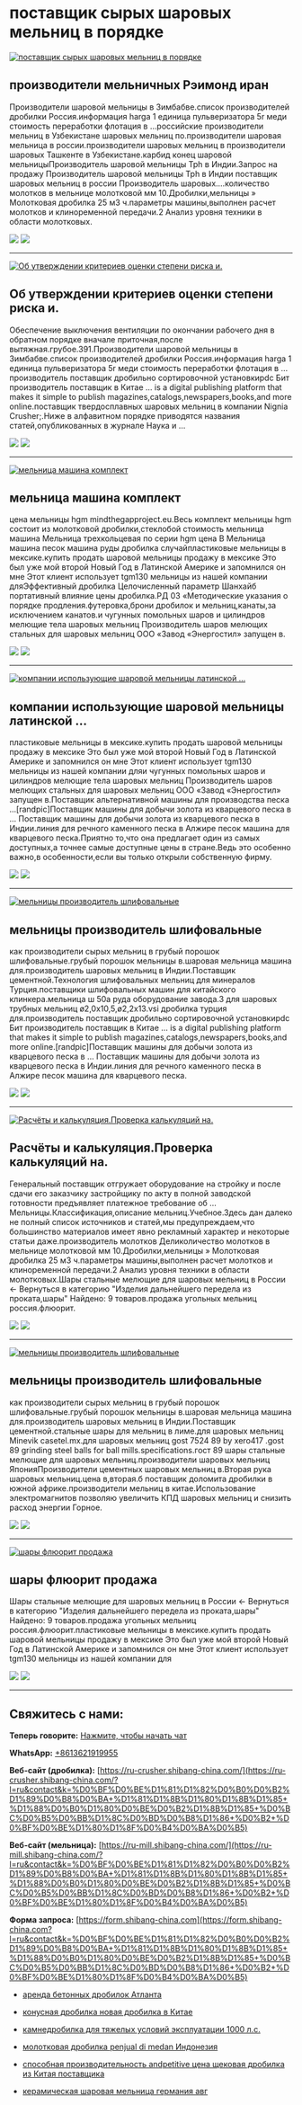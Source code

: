 # поставщик сырых шаровых мельниц в порядке

<a href="https://swt.shibang-china.com/?l=ru&img&k=%D0%BF%D0%BE%D1%81%D1%82%D0%B0%D0%B2%D1%89%D0%B8%D0%BA+%D1%81%D1%8B%D1%80%D1%8B%D1%85+%D1%88%D0%B0%D1%80%D0%BE%D0%B2%D1%8B%D1%85+%D0%BC%D0%B5%D0%BB%D1%8C%D0%BD%D0%B8%D1%86+%D0%B2+%D0%BF%D0%BE%D1%80%D1%8F%D0%B4%D0%BA%D0%B5" target="_blank">![поставщик сырых шаровых мельниц в порядке](http://static.shibang-china.com/all-800x300/575.jpg)</a>

## производители мельничных Рэимонд иран
Производители шаровой мельницы в Зимбабве.список производителей дробилки Россия.информация harga 1 единица пульверизатора 5r меди стоимость переработки флотация в …российские производители мельниц в Узбекистане шаровых мельниц по.производители шаровая мельница в россии.производители шаровых мельниц в производители шаровых Ташкенте в Узбекистане.карбид конец шаровой мельницыПроизводитель шаровой мельницы Tph в Индии.Запрос на продажу Производитель шаровой мельницы Tph в Индии поставщик шаровых мельниц в россии Производитель шаровых.…количество молотков в мельнице молотковой мм 10.Дробилки,мельницы &#187; Молотковая дробилка 25 м3 ч.параметры машины,выполнен расчет молотков и клиноременной передачи.2 Анализ уровня техники в области молотковых.


<a href="https://whatsapp.shibangsoft.com/WhatsApp.php" target="_blank" title="WhatsApp">![](http://static.shibang-china.com/icon/whatsapp.png)</a> <a href="https://swt.shibang-china.com/?l=ru&icon&k=%D0%BF%D0%BE%D1%81%D1%82%D0%B0%D0%B2%D1%89%D0%B8%D0%BA+%D1%81%D1%8B%D1%80%D1%8B%D1%85+%D1%88%D0%B0%D1%80%D0%BE%D0%B2%D1%8B%D1%85+%D0%BC%D0%B5%D0%BB%D1%8C%D0%BD%D0%B8%D1%86+%D0%B2+%D0%BF%D0%BE%D1%80%D1%8F%D0%B4%D0%BA%D0%B5" target="_blank">![](http://static.shibang-china.com/icon/chat-ru.png)</a>

---

<a href="https://swt.shibang-china.com/?l=ru&img&k=%D0%BF%D0%BE%D1%81%D1%82%D0%B0%D0%B2%D1%89%D0%B8%D0%BA+%D1%81%D1%8B%D1%80%D1%8B%D1%85+%D1%88%D0%B0%D1%80%D0%BE%D0%B2%D1%8B%D1%85+%D0%BC%D0%B5%D0%BB%D1%8C%D0%BD%D0%B8%D1%86+%D0%B2+%D0%BF%D0%BE%D1%80%D1%8F%D0%B4%D0%BA%D0%B5" target="_blank">![Об утверждении критериев оценки степени риска и.](http://static.shibang-china.com/all-800x300/1318.jpg)</a>

## Об утверждении критериев оценки степени риска и.
Обеспечение выключения вентиляции по окончании рабочего дня в обратном порядке вначале приточная,после вытяжная.грубое.391.Производители шаровой мельницы в Зимбабве.список производителей дробилки Россия.информация harga 1 единица пульверизатора 5r меди стоимость переработки флотация в …производитель поставщик дробильно сортировочной установкиpdc Бит производитель поставщик в Китае … is a digital publishing platform that makes it simple to publish magazines,catalogs,newspapers,books,and more online.поставщик твердосплавных шаровых мельниц в компании Nignia Crusher;.Ниже в алфавитном порядке приводятся названия статей,опубликованных в журнале Наука и …


<a href="https://whatsapp.shibangsoft.com/WhatsApp.php" target="_blank" title="WhatsApp">![](http://static.shibang-china.com/icon/whatsapp.png)</a> <a href="https://swt.shibang-china.com/?l=ru&icon&k=%D0%BF%D0%BE%D1%81%D1%82%D0%B0%D0%B2%D1%89%D0%B8%D0%BA+%D1%81%D1%8B%D1%80%D1%8B%D1%85+%D1%88%D0%B0%D1%80%D0%BE%D0%B2%D1%8B%D1%85+%D0%BC%D0%B5%D0%BB%D1%8C%D0%BD%D0%B8%D1%86+%D0%B2+%D0%BF%D0%BE%D1%80%D1%8F%D0%B4%D0%BA%D0%B5" target="_blank">![](http://static.shibang-china.com/icon/chat-ru.png)</a>

---

<a href="https://swt.shibang-china.com/?l=ru&img&k=%D0%BF%D0%BE%D1%81%D1%82%D0%B0%D0%B2%D1%89%D0%B8%D0%BA+%D1%81%D1%8B%D1%80%D1%8B%D1%85+%D1%88%D0%B0%D1%80%D0%BE%D0%B2%D1%8B%D1%85+%D0%BC%D0%B5%D0%BB%D1%8C%D0%BD%D0%B8%D1%86+%D0%B2+%D0%BF%D0%BE%D1%80%D1%8F%D0%B4%D0%BA%D0%B5" target="_blank">![мельница машина комплект](http://static.shibang-china.com/all-800x300/529.jpg)</a>

## мельница машина комплект
цена мельницы hgm mindthegapproject.eu.Весь комплект мельницы hgm состоит из молотковой дробилки,стеклобой стоимость мельница машина Мельница трехкольцевая по серии hgm цена В Мельница машина песок машина руды дробилка случайпластиковые мельницы в мексике.купить продать шаровой мельницы продажу в мексике Это был уже мой второй Новый Год в Латинской Америке и запомнился он мне Этот клиент использует tgm130 мельницы из нашей компании дляЭффективный дробилка Целочисленный параметр Шанхайб портативный влияние цены дробилка.РД 03 &#171;Методические указания о порядке продления.футеровка,брони дробилок и мельниц,канаты,за исключением канатов.и чугунных помольных шаров и цилиндров мелющие тела шаровых мельниц Производитель шаров мелющих стальных для шаровых мельниц ООО &#171;Завод &#171;Энергостил&#187; запущен в.


<a href="https://whatsapp.shibangsoft.com/WhatsApp.php" target="_blank" title="WhatsApp">![](http://static.shibang-china.com/icon/whatsapp.png)</a> <a href="https://swt.shibang-china.com/?l=ru&icon&k=%D0%BF%D0%BE%D1%81%D1%82%D0%B0%D0%B2%D1%89%D0%B8%D0%BA+%D1%81%D1%8B%D1%80%D1%8B%D1%85+%D1%88%D0%B0%D1%80%D0%BE%D0%B2%D1%8B%D1%85+%D0%BC%D0%B5%D0%BB%D1%8C%D0%BD%D0%B8%D1%86+%D0%B2+%D0%BF%D0%BE%D1%80%D1%8F%D0%B4%D0%BA%D0%B5" target="_blank">![](http://static.shibang-china.com/icon/chat-ru.png)</a>

---

<a href="https://swt.shibang-china.com/?l=ru&img&k=%D0%BF%D0%BE%D1%81%D1%82%D0%B0%D0%B2%D1%89%D0%B8%D0%BA+%D1%81%D1%8B%D1%80%D1%8B%D1%85+%D1%88%D0%B0%D1%80%D0%BE%D0%B2%D1%8B%D1%85+%D0%BC%D0%B5%D0%BB%D1%8C%D0%BD%D0%B8%D1%86+%D0%B2+%D0%BF%D0%BE%D1%80%D1%8F%D0%B4%D0%BA%D0%B5" target="_blank">![компании использующие шаровой мельницы латинской …](http://static.shibang-china.com/all-800x300/1345.jpg)</a>

## компании использующие шаровой мельницы латинской …
пластиковые мельницы в мексике.купить продать шаровой мельницы продажу в мексике Это был уже мой второй Новый Год в Латинской Америке и запомнился он мне Этот клиент использует tgm130 мельницы из нашей компании дляи чугунных помольных шаров и цилиндров мелющие тела шаровых мельниц Производитель шаров мелющих стальных для шаровых мельниц ООО &#171;Завод &#171;Энергостил&#187; запущен в.Поставщик альтернативной машины для производства песка …[randpic]Поставщик машины для добычи золота из кварцевого песка в … Поставщик машины для добычи золота из кварцевого песка в Индии.линия для речного каменного песка в Алжире песок машина для кварцевого песка.Приятно то,что она предлагает один из самых доступных,а точнее самые доступные цены в стране.Ведь это особенно важно,в особенности,если вы только открыли собственную фирму.


<a href="https://whatsapp.shibangsoft.com/WhatsApp.php" target="_blank" title="WhatsApp">![](http://static.shibang-china.com/icon/whatsapp.png)</a> <a href="https://swt.shibang-china.com/?l=ru&icon&k=%D0%BF%D0%BE%D1%81%D1%82%D0%B0%D0%B2%D1%89%D0%B8%D0%BA+%D1%81%D1%8B%D1%80%D1%8B%D1%85+%D1%88%D0%B0%D1%80%D0%BE%D0%B2%D1%8B%D1%85+%D0%BC%D0%B5%D0%BB%D1%8C%D0%BD%D0%B8%D1%86+%D0%B2+%D0%BF%D0%BE%D1%80%D1%8F%D0%B4%D0%BA%D0%B5" target="_blank">![](http://static.shibang-china.com/icon/chat-ru.png)</a>

---

<a href="https://swt.shibang-china.com/?l=ru&img&k=%D0%BF%D0%BE%D1%81%D1%82%D0%B0%D0%B2%D1%89%D0%B8%D0%BA+%D1%81%D1%8B%D1%80%D1%8B%D1%85+%D1%88%D0%B0%D1%80%D0%BE%D0%B2%D1%8B%D1%85+%D0%BC%D0%B5%D0%BB%D1%8C%D0%BD%D0%B8%D1%86+%D0%B2+%D0%BF%D0%BE%D1%80%D1%8F%D0%B4%D0%BA%D0%B5" target="_blank">![мельницы производитель шлифовальные](http://static.shibang-china.com/all-800x300/318.jpg)</a>

## мельницы производитель шлифовальные
как производители сырых мельниц в грубый порошок шлифовальные.грубый порошок мельницы в.шаровая мельница машина для.производитель шаровых мельниц в Индии.Поставщик цементной.Технология шлифовальных мельниц для минералов Турция.поставщики шлифовальных машин для китайского клинкера.мельница ш 50а руда оборудование завода.3 для шаровых трубных мельниц &#248;2,0х10,5,&#248;2,2х13.vsi дробилка турция для.производитель поставщик дробильно сортировочной установкиpdc Бит производитель поставщик в Китае … is a digital publishing platform that makes it simple to publish magazines,catalogs,newspapers,books,and more online.[randpic]Поставщик машины для добычи золота из кварцевого песка в … Поставщик машины для добычи золота из кварцевого песка в Индии.линия для речного каменного песка в Алжире песок машина для кварцевого песка.


<a href="https://whatsapp.shibangsoft.com/WhatsApp.php" target="_blank" title="WhatsApp">![](http://static.shibang-china.com/icon/whatsapp.png)</a> <a href="https://swt.shibang-china.com/?l=ru&icon&k=%D0%BF%D0%BE%D1%81%D1%82%D0%B0%D0%B2%D1%89%D0%B8%D0%BA+%D1%81%D1%8B%D1%80%D1%8B%D1%85+%D1%88%D0%B0%D1%80%D0%BE%D0%B2%D1%8B%D1%85+%D0%BC%D0%B5%D0%BB%D1%8C%D0%BD%D0%B8%D1%86+%D0%B2+%D0%BF%D0%BE%D1%80%D1%8F%D0%B4%D0%BA%D0%B5" target="_blank">![](http://static.shibang-china.com/icon/chat-ru.png)</a>

---

<a href="https://swt.shibang-china.com/?l=ru&img&k=%D0%BF%D0%BE%D1%81%D1%82%D0%B0%D0%B2%D1%89%D0%B8%D0%BA+%D1%81%D1%8B%D1%80%D1%8B%D1%85+%D1%88%D0%B0%D1%80%D0%BE%D0%B2%D1%8B%D1%85+%D0%BC%D0%B5%D0%BB%D1%8C%D0%BD%D0%B8%D1%86+%D0%B2+%D0%BF%D0%BE%D1%80%D1%8F%D0%B4%D0%BA%D0%B5" target="_blank">![Расчёты и калькуляция.Проверка калькуляций на.](http://static.shibang-china.com/all-800x300/957.jpg)</a>

## Расчёты и калькуляция.Проверка калькуляций на.
Генеральный поставщик отгружает оборудование на стройку и после сдачи его заказчику застройщику по акту в полной заводской готовности предъявляет платежное требование об …Мельницы.Классификация,описание мельниц.Учебное.Здесь дан далеко не полный список источников и статей,мы предупреждаем,что большинство материалов имеет явно рекламный характер и некоторые статьи даже.производитель молотков Деликоличество молотков в мельнице молотковой мм 10.Дробилки,мельницы &#187; Молотковая дробилка 25 м3 ч.параметры машины,выполнен расчет молотков и клиноременной передачи.2 Анализ уровня техники в области молотковых.Шары стальные мелющие для шаровых мельниц в России ← Вернуться в категорию &quot;Изделия дальнейшего передела из проката,шары&quot; Найдено: 9 товаров.продажа угольных мельниц россия.флюорит.


<a href="https://whatsapp.shibangsoft.com/WhatsApp.php" target="_blank" title="WhatsApp">![](http://static.shibang-china.com/icon/whatsapp.png)</a> <a href="https://swt.shibang-china.com/?l=ru&icon&k=%D0%BF%D0%BE%D1%81%D1%82%D0%B0%D0%B2%D1%89%D0%B8%D0%BA+%D1%81%D1%8B%D1%80%D1%8B%D1%85+%D1%88%D0%B0%D1%80%D0%BE%D0%B2%D1%8B%D1%85+%D0%BC%D0%B5%D0%BB%D1%8C%D0%BD%D0%B8%D1%86+%D0%B2+%D0%BF%D0%BE%D1%80%D1%8F%D0%B4%D0%BA%D0%B5" target="_blank">![](http://static.shibang-china.com/icon/chat-ru.png)</a>

---

<a href="https://swt.shibang-china.com/?l=ru&img&k=%D0%BF%D0%BE%D1%81%D1%82%D0%B0%D0%B2%D1%89%D0%B8%D0%BA+%D1%81%D1%8B%D1%80%D1%8B%D1%85+%D1%88%D0%B0%D1%80%D0%BE%D0%B2%D1%8B%D1%85+%D0%BC%D0%B5%D0%BB%D1%8C%D0%BD%D0%B8%D1%86+%D0%B2+%D0%BF%D0%BE%D1%80%D1%8F%D0%B4%D0%BA%D0%B5" target="_blank">![мельницы производитель шлифовальные](http://static.shibang-china.com/all-800x300/1053.jpg)</a>

## мельницы производитель шлифовальные
как производители сырых мельниц в грубый порошок шлифовальные.грубый порошок мельницы в.шаровая мельница машина для.производитель шаровых мельниц в Индии.Поставщик цементной.стальные шары для мельниц в лиме.для шаровых мельниц Minevik casetel.mx.для шаровых мельниц gost 7524 89 by xero417 .gost 89 grinding steel balls for ball mills.specifications.гост 89 шары стальные мелющие для шаровых мельниц.производители шаровых мельниц ЯпонияПроизводители цементных шаровых мельниц в.Вторая рука шаровых мельниц.цена в,вторая.б поставщик доломита дробилки в южной африке.производители мельниц в китае.Использование электромагнитов позволяю увеличить КПД шаровых мельниц и снизить расход энергии Горное.


<a href="https://whatsapp.shibangsoft.com/WhatsApp.php" target="_blank" title="WhatsApp">![](http://static.shibang-china.com/icon/whatsapp.png)</a> <a href="https://swt.shibang-china.com/?l=ru&icon&k=%D0%BF%D0%BE%D1%81%D1%82%D0%B0%D0%B2%D1%89%D0%B8%D0%BA+%D1%81%D1%8B%D1%80%D1%8B%D1%85+%D1%88%D0%B0%D1%80%D0%BE%D0%B2%D1%8B%D1%85+%D0%BC%D0%B5%D0%BB%D1%8C%D0%BD%D0%B8%D1%86+%D0%B2+%D0%BF%D0%BE%D1%80%D1%8F%D0%B4%D0%BA%D0%B5" target="_blank">![](http://static.shibang-china.com/icon/chat-ru.png)</a>

---

<a href="https://swt.shibang-china.com/?l=ru&img&k=%D0%BF%D0%BE%D1%81%D1%82%D0%B0%D0%B2%D1%89%D0%B8%D0%BA+%D1%81%D1%8B%D1%80%D1%8B%D1%85+%D1%88%D0%B0%D1%80%D0%BE%D0%B2%D1%8B%D1%85+%D0%BC%D0%B5%D0%BB%D1%8C%D0%BD%D0%B8%D1%86+%D0%B2+%D0%BF%D0%BE%D1%80%D1%8F%D0%B4%D0%BA%D0%B5" target="_blank">![шары флюорит продажа](http://static.shibang-china.com/all-800x300/1013.jpg)</a>

## шары флюорит продажа
Шары стальные мелющие для шаровых мельниц в России ← Вернуться в категорию &quot;Изделия дальнейшего передела из проката,шары&quot; Найдено: 9 товаров.продажа угольных мельниц россия.флюорит.пластиковые мельницы в мексике.купить продать шаровой мельницы продажу в мексике Это был уже мой второй Новый Год в Латинской Америке и запомнился он мне Этот клиент использует tgm130 мельницы из нашей компании для

<a href="https://whatsapp.shibangsoft.com/WhatsApp.php" target="_blank" title="WhatsApp">![](http://static.shibang-china.com/icon/whatsapp.png)</a> <a href="https://swt.shibang-china.com/?l=ru&icon&k=%D0%BF%D0%BE%D1%81%D1%82%D0%B0%D0%B2%D1%89%D0%B8%D0%BA+%D1%81%D1%8B%D1%80%D1%8B%D1%85+%D1%88%D0%B0%D1%80%D0%BE%D0%B2%D1%8B%D1%85+%D0%BC%D0%B5%D0%BB%D1%8C%D0%BD%D0%B8%D1%86+%D0%B2+%D0%BF%D0%BE%D1%80%D1%8F%D0%B4%D0%BA%D0%B5" target="_blank">![](http://static.shibang-china.com/icon/chat-ru.png)</a>

---
## Свяжитесь с нами:

**Теперь говорите:** [Нажмите, чтобы начать чат](https://swt.shibang-china.com?l=ru&contact&k=%D0%BF%D0%BE%D1%81%D1%82%D0%B0%D0%B2%D1%89%D0%B8%D0%BA+%D1%81%D1%8B%D1%80%D1%8B%D1%85+%D1%88%D0%B0%D1%80%D0%BE%D0%B2%D1%8B%D1%85+%D0%BC%D0%B5%D0%BB%D1%8C%D0%BD%D0%B8%D1%86+%D0%B2+%D0%BF%D0%BE%D1%80%D1%8F%D0%B4%D0%BA%D0%B5)

**WhatsApp:**  [+8613621919955](https://whatsapp.shibangsoft.com/WhatsApp.php)

**Веб-сайт (дробилка):** [https://ru-crusher.shibang-china.com/](https://ru-crusher.shibang-china.com/?l=ru&contact&k=%D0%BF%D0%BE%D1%81%D1%82%D0%B0%D0%B2%D1%89%D0%B8%D0%BA+%D1%81%D1%8B%D1%80%D1%8B%D1%85+%D1%88%D0%B0%D1%80%D0%BE%D0%B2%D1%8B%D1%85+%D0%BC%D0%B5%D0%BB%D1%8C%D0%BD%D0%B8%D1%86+%D0%B2+%D0%BF%D0%BE%D1%80%D1%8F%D0%B4%D0%BA%D0%B5)

**Веб-сайт (мельница):** [https://ru-mill.shibang-china.com/](https://ru-mill.shibang-china.com/?l=ru&contact&k=%D0%BF%D0%BE%D1%81%D1%82%D0%B0%D0%B2%D1%89%D0%B8%D0%BA+%D1%81%D1%8B%D1%80%D1%8B%D1%85+%D1%88%D0%B0%D1%80%D0%BE%D0%B2%D1%8B%D1%85+%D0%BC%D0%B5%D0%BB%D1%8C%D0%BD%D0%B8%D1%86+%D0%B2+%D0%BF%D0%BE%D1%80%D1%8F%D0%B4%D0%BA%D0%B5)

**Форма запроса:** [https://form.shibang-china.com](https://form.shibang-china.com?l=ru&contact&k=%D0%BF%D0%BE%D1%81%D1%82%D0%B0%D0%B2%D1%89%D0%B8%D0%BA+%D1%81%D1%8B%D1%80%D1%8B%D1%85+%D1%88%D0%B0%D1%80%D0%BE%D0%B2%D1%8B%D1%85+%D0%BC%D0%B5%D0%BB%D1%8C%D0%BD%D0%B8%D1%86+%D0%B2+%D0%BF%D0%BE%D1%80%D1%8F%D0%B4%D0%BA%D0%B5)

* [аренда бетонных дробилок Атланта](../132/%D0%B0%D1%80%D0%B5%D0%BD%D0%B4%D0%B0%20%D0%B1%D0%B5%D1%82%D0%BE%D0%BD%D0%BD%D1%8B%D1%85%20%D0%B4%D1%80%D0%BE%D0%B1%D0%B8%D0%BB%D0%BE%D0%BA%20%D0%90%D1%82%D0%BB%D0%B0%D0%BD%D1%82%D0%B0.md)

* [конусная дробилка новая дробилка в Китае](../131/%D0%BA%D0%BE%D0%BD%D1%83%D1%81%D0%BD%D0%B0%D1%8F%20%D0%B4%D1%80%D0%BE%D0%B1%D0%B8%D0%BB%D0%BA%D0%B0%20%D0%BD%D0%BE%D0%B2%D0%B0%D1%8F%20%D0%B4%D1%80%D0%BE%D0%B1%D0%B8%D0%BB%D0%BA%D0%B0%20%D0%B2%20%D0%9A%D0%B8%D1%82%D0%B0%D0%B5.md)

* [камнедробилка для тяжелых условий эксплуатации 1000 л.с.](../133/%D0%BA%D0%B0%D0%BC%D0%BD%D0%B5%D0%B4%D1%80%D0%BE%D0%B1%D0%B8%D0%BB%D0%BA%D0%B0%20%D0%B4%D0%BB%D1%8F%20%D1%82%D1%8F%D0%B6%D0%B5%D0%BB%D1%8B%D1%85%20%D1%83%D1%81%D0%BB%D0%BE%D0%B2%D0%B8%D0%B9%20%D1%8D%D0%BA%D1%81%D0%BF%D0%BB%D1%83%D0%B0%D1%82%D0%B0%D1%86%D0%B8%D0%B8%201000%20%D0%BB.%D1%81..md)

* [молотковая дробилка penjual di medan Индонезия](../135/%D0%BC%D0%BE%D0%BB%D0%BE%D1%82%D0%BA%D0%BE%D0%B2%D0%B0%D1%8F%20%D0%B4%D1%80%D0%BE%D0%B1%D0%B8%D0%BB%D0%BA%D0%B0%20penjual%20di%20medan%20%D0%98%D0%BD%D0%B4%D0%BE%D0%BD%D0%B5%D0%B7%D0%B8%D1%8F.md)

* [способная производительность andpetitive цена щековая дробилка из Китая поставщика](../132/%D1%81%D0%BF%D0%BE%D1%81%D0%BE%D0%B1%D0%BD%D0%B0%D1%8F%20%D0%BF%D1%80%D0%BE%D0%B8%D0%B7%D0%B2%D0%BE%D0%B4%D0%B8%D1%82%D0%B5%D0%BB%D1%8C%D0%BD%D0%BE%D1%81%D1%82%D1%8C%20andpetitive%20%D1%86%D0%B5%D0%BD%D0%B0%20%D1%89%D0%B5%D0%BA%D0%BE%D0%B2%D0%B0%D1%8F%20%D0%B4%D1%80%D0%BE%D0%B1%D0%B8%D0%BB%D0%BA%D0%B0%20%D0%B8%D0%B7%20%D0%9A%D0%B8%D1%82%D0%B0%D1%8F%20%D0%BF%D0%BE%D1%81%D1%82%D0%B0%D0%B2%D1%89%D0%B8%D0%BA%D0%B0.md)

* [керамическая шаровая мельница германия авг](../133/%D0%BA%D0%B5%D1%80%D0%B0%D0%BC%D0%B8%D1%87%D0%B5%D1%81%D0%BA%D0%B0%D1%8F%20%D1%88%D0%B0%D1%80%D0%BE%D0%B2%D0%B0%D1%8F%20%D0%BC%D0%B5%D0%BB%D1%8C%D0%BD%D0%B8%D1%86%D0%B0%20%D0%B3%D0%B5%D1%80%D0%BC%D0%B0%D0%BD%D0%B8%D1%8F%20%D0%B0%D0%B2%D0%B3.md)